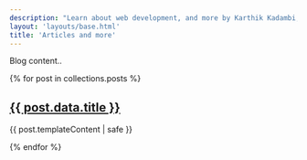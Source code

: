 ```yaml
---
description: "Learn about web development, and more by Karthik Kadambi, full stack web developer"
layout: 'layouts/base.html'
title: 'Articles and more'
---
```

<p>Blog content..</p>
{% for post in collections.posts %}
    <article>
        <h2><a href="{{ post.url }}">{{ post.data.title }}</a></h2>
        <p>{{ post.templateContent | safe }}</p>
    </article>
{% endfor %}